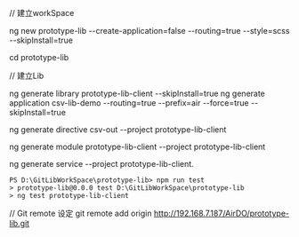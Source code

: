 

// 建立workSpace

ng new prototype-lib --create-application=false  --routing=true --style=scss --skipInstall=true

cd prototype-lib 

// 建立Lib

ng generate library prototype-lib-client  --skipInstall=true
ng generate application csv-lib-demo --routing=true --prefix=air --force=true --skipInstall=true

ng generate directive csv-out  --project prototype-lib-client

ng generate module prototype-lib-client  --project prototype-lib-client

ng generate service --project prototype-lib-client.

```
PS D:\GitLibWorkSpace\prototype-lib> npm run test
> prototype-lib@0.0.0 test D:\GitLibWorkSpace\prototype-lib
> ng test prototype-lib-client
```

// Git remote 设定
git remote add origin http://192.168.7.187/AirDO/prototype-lib.git   

